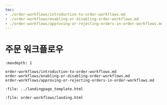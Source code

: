 ```yaml
---
toc:
- ./order-workflows/introduction-to-order-workflows.md
- ./order-workflows/enabling-or-disabling-order-workflows.md
- ./order-workflows/approving-or-rejecting-orders-in-order-workflows.md
---
```

# 주문 워크플로우

```{toctree}
:maxdepth: 1

order-workflows/introduction-to-order-workflows.md
order-workflows/enabling-or-disabling-order-workflows.md
order-workflows/approving-or-rejecting-orders-in-order-workflows.md
```

```{raw} html
:file: ../landingpage_template.html
```

```{raw} html
:file: order-workflows/landing.html
```
